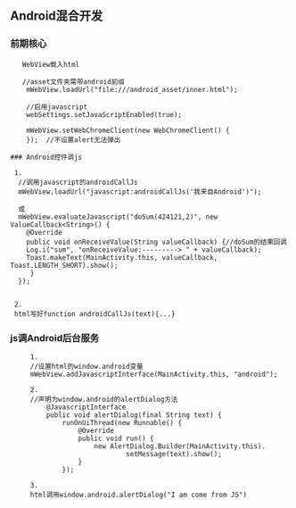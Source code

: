 Android混合开发
---

### 前期核心
 ```
    WebView载入html

    //asset文件夹需带android前缀
     mWebView.loadUrl("file:///android_asset/inner.html");

     //启用javascript
     webSettings.setJavaScriptEnabled(true);

     mWebView.setWebChromeClient(new WebChromeClient() {
     });  //不设置alert无法弹出

### Android控件调js
```
     1.
      //调用javascript的androidCallJs
      mWebView.loadUrl("javascript:androidCallJs('我来自Android')");

      或
      mWebView.evaluateJavascript("doSum(424121,2)", new ValueCallback<String>() {
        @Override
        public void onReceiveValue(String valueCallback) {//doSum的结果回调
        Log.i("sum", "onReceiveValue:---------> " + valueCallback);
        Toast.makeText(MainActivity.this, valueCallback, Toast.LENGTH_SHORT).show();
         }
      });


     2.
     html写好function androidCallJs(text){...}


### js调Android后台服务
```
     1.
     //设置html的window.android变量
     mWebView.addJavascriptInterface(MainActivity.this, "android");

     2.
     //声明为window.android的alertDialog方法
         @JavascriptInterface
         public void alertDialog(final String text) {
             runOnUiThread(new Runnable() {
                 @Override
                 public void run() {
                     new AlertDialog.Builder(MainActivity.this).
                             setMessage(text).show();
                 }
             });

     3.
     html调用window.android.alertDialog("I am come from JS")